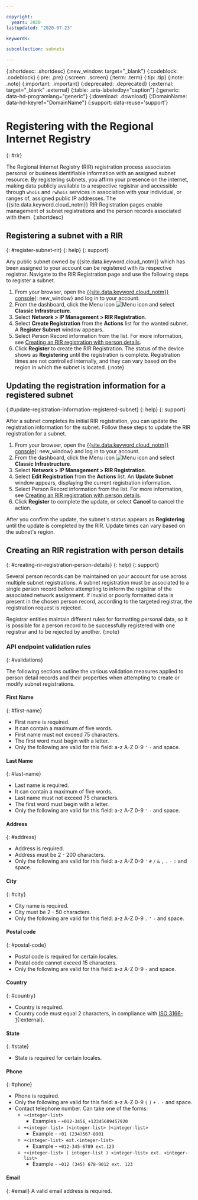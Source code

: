```yaml
---

copyright:
  years: 2020
lastupdated: "2020-07-23"

keywords:

subcollection: subnets

---
```


{:shortdesc: .shortdesc}
{:new_window: target="_blank"}
{:codeblock: .codeblock}
{:pre: .pre}
{:screen: .screen}
{:term: .term}
{:tip: .tip}
{:note: .note}
{:important: .important}
{:deprecated: .deprecated}
{:external: target="_blank" .external}
{:table: .aria-labeledby="caption"}
{:generic: data-hd-programlang="generic"}
{:download: .download}
{:DomainName: data-hd-keyref="DomainName"}
{:support: data-reuse='support'}

# Registering with the Regional Internet Registry
{: #rir}

The Regional Internet Registry (RIR) registration process associates personal or business identifiable information with an assigned subnet resource. By registering subnets, you affirm your presence on the internet, making data publicly available to a respective registrar and accessible through `whois` and `rwhois` services in association with your individual, or ranges of, assigned public IP addresses. The {{site.data.keyword.cloud_notm}} RIR Registration pages enable management of subnet registrations and the person records associated with them.
{:shortdesc}

## Registering a subnet with a RIR
{: #register-subnet-rir}
{: help}
{: support}

Any public subnet owned by {{site.data.keyword.cloud_notm}} which has been assigned to your account can be registered with its respective registrar. Navigate to the RIR Registration page and use the following steps to register a subnet.

1. From your browser, open the [{{site.data.keyword.cloud_notm}} console](https://{DomainName}/){: new_window} and log in to your account.
1. From the dashboard, click the Menu icon ![Menu icon](../../icons/icon_hamburger.svg) and select **Classic Infrastructure**.
1. Select **Network > IP Management > RIR Registration**.
1. Select **Create Registration** from the **Actions** list for the wanted subnet. A **Register Subnet** window appears.
1. Select Person Record information from the list. For more information, see [Creating an RIR registration with person details](#creating-rir-registration-person-details).
1. Click **Register** to create the RIR Registration.
   The status of the device shows as **Registering** until the registration is complete. Registration times are not controlled internally, and they can vary based on the region in which the subnet is located.
{:note}

## Updating the registration information for a registered subnet
{:#update-registration-information-registered-subnet}
{: help}
{: support}

After a subnet completes its initial RIR registration, you can update the registration information for the subnet. Follow these steps to update the RIR registration for a subnet.

1. From your browser, open the [{{site.data.keyword.cloud_notm}} console](https://{DomainName}/){: new_window} and log in to your account.
1. From the dashboard, click the Menu icon ![Menu icon](../../icons/icon_hamburger.svg) and select **Classic Infrastructure**.
1. Select **Network > IP Management > RIR Registration**.
1. Select **Edit Registration** from the **Actions** list. An **Update Subnet** window appears, displaying the current registration information.
1. Select Person Record information from the list. For more information, see [Creating an RIR registration with person details](#creating-rir-registration-person-details).
1. Click **Register** to complete the update, or select **Cancel** to cancel the action.

After you confirm the update, the subnet's status appears as **Registering** until the update is completed by the RIR. Update times can vary based on the subnet's region.

## Creating an RIR registration with person details
{: #creating-rir-registration-person-details}
{: help}
{: support}

Several person records can be maintained on your account for use across multiple subnet registrations. A subnet registration must be associated to a single person record before attempting to inform the registrar of the associated network assignment. If invalid or poorly formatted data is present in the chosen person record, according to the targeted registrar, the registration request is rejected.

Registrar entities maintain different rules for formatting personal data, so it is possible for a person record to be successfully registered with one registrar and to be rejected by another.
{:note}

### API endpoint validation rules
{: #validations}

The following sections outline the various validation measures applied to person detail records and their properties when attempting to create or modify subnet registrations.

#### First Name
{: #first-name}
* First name is required.
* It can contain a maximum of five words.
* First name must not exceed 75 characters.
* The first word must begin with a letter.
* Only the following are valid for this field: a-z A-Z 0-9 `'` `-` and space.

#### Last Name
{: #last-name}
* Last name is required.
* It can contain a maximum of five words.
* Last name must not exceed 75 characters.
* The first word must begin with a letter.
* Only the following are valid for this field: a-z A-Z 0-9 `'` `-` and space.

#### Address
{: #address}
* Address is required.
* Address must be 2 - 200 characters.
* Only the following are valid for this field: a-z A-Z 0-9 `'` `#` `/` `&` `,` `.` `-` `:` and space.

#### City
{: #city}
* City name is required.
* City must be 2 - 50 characters.
* Only the following are valid for this field: a-z A-Z 0-9 `.` `'` `-` and space.

#### Postal code
{: #postal-code}
* Postal code is required for certain locales.
* Postal code cannot exceed 15 characters.
* Only the following are valid for this field: a-z A-Z 0-9 `-` and space.

#### Country
{: #country}
* Country is required.
* Country code must equal 2 characters, in compliance with [ISO 3166-1](https://www.nro.net/list-of-country-codes-and-rirs-ordered-by-country-code){:external}.

#### State
{: #state}
* State is required for certain locales.

#### Phone
{: #phone}
* Phone is required.
* Only the following are valid for this field: a-z A-Z 0-9 `(` `)` `+` `.` `-` and space.
* Contact telephone number. Can take one of the forms:
  * `+<integer-list>`
    * Examples - `+012-3456`, `+12345689457920`
  * `+<integer-list> (<integer-list> )<integer-list>`
    * Example - `+01 (234)567-8901`
  * `+<integer-list> ext.<integer-list>`
    * Example - `+012-345-6789 ext.123`
  * `+<integer-list> ( integer-list ) <integer-list> ext. <integer-list>`
    * Example - `+012 (345) 678-9012 ext. 123`

#### Email
{: #email}
A valid email address is required.
